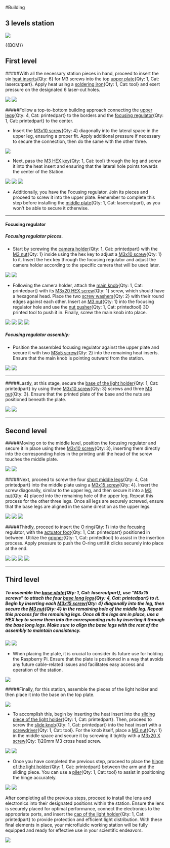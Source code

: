 #Building
## 3 levels station 


![](images/threelevels.png)




{{BOM}}

## First level 

#####With all the necessary station pieces in hand, proceed to insert the six [heat inserts](Hinsert.md){Qty: 6}  for M3 screws into the top [upper plate](PMMA.md){Qty: 1, Cat: lasercutpart}. Apply heat using a [soldering iron](soldiron.md){Qty: 1, Cat: tool} and exert pressure on the designated 6 laser-cut holes.


![](images/abcdef.png)
![](images/abcdefghi.png)

#####Follow a top-to-bottom building approach connecting the [upper legs](ulegs.md){Qty: 4, Cat: printedpart} to the borders and the [focusing regulator](f-regulator.md){Qty: 1, Cat: printedpart} to the center. 

* Insert the [M3x10 screw](mthree.md){Qty: 4} diagonally into the lateral space in the upper leg, ensuring a proper fit. Apply additional pressure if necessary to secure the connection, then do the same with the other three.

![](images/abcdefg.png)

* Next, pass the [M3 HEX key](hexkey.md){Qty: 1, Cat: tool} through the leg and screw it into the heat insert and ensuring that the lateral hole points towards the center of the Station. 

![](images/abcdefgh.png)
![](images/bbb.png)
![](images/ccc.png)


* Additionally, you have the Focusing regulator. Join its pieces and proceed to screw it into the upper plate. Remember to complete this step before installing the [middle plate](PMMA.md){Qty: 1, Cat: lasercutpart}, as you won't be able to secure it otherwise.


 ---
#### Focusing regulator

##### Focusing regulator pieces. 
 * Start by screwing the [camera holder](cameraholder.md){Qty: 1, Cat: printedpart} with the [M3 nut](nuts.md){Qty: 1} inside using the hex key to adjust a [M3x10 screw](mthree.md){Qty: 1} to it. Insert the hex key through the focusing regulator and adjust the camera holder according to the specific camera that will be used later.

![](images/xxx.png)
![](images/yyy.png)

*  Following the camera holder, attach the [main knob](mainknob.md){Qty: 1, Cat: printedpart} with its [M3x20 HEX screw](hexscrew.md){Qty: 1} screw, which should have a hexagonal head. Place the two [screw washers](washer.md){Qty: 2} with their round edges against each other. Insert an [M3 nut](nuts.md){Qty: 1} into the focusing regulator hole and use the [nut pusher](nutpusher.md){Qty: 1, Cat: printedtool} 3D printed tool to push it in. Finally, screw the main knob into place.

![](images/xx.png)
![](images/kkk.png)
![](images/jjj.png)
![](images/zzz.png)

##### Focusing regulator assembly:
* Position the assembled focusing regulator against the upper plate and secure it with two [M3x5 screw](mthreefive.md){Qty: 2} into the remaining heat inserts. Ensure that the main knob is pointing outward from the station.

![](images/eee.png)
![](images/fff.png)

---------

#####Lastly, at this stage, secure the [base of the light holder](lightholder.md){Qty: 1, Cat: printedpart} by using three [M3x10 screw](mthree.md){Qty: 3} screws and three [M3 nut](nuts.md){Qty: 3}. Ensure that the printed plate of the base and the nuts are positioned beneath the plate.

![](images/ggg.png)
![](images/hhh.png)


 --------

## Second level 

#####Moving on to the middle level, position the focusing regulator and secure it in place using three [M3x10 screw](mthree.md){Qty: 3}, inserting them directly into the corresponding holes in the printing until the head of the screw touches the middle plate.

![](images/mmm.png)
![](images/nnn.png)

#####Next, proceed to screw the four [short middle legs](shortmiddleleg.md){Qty: 4, Cat: printedpart} into the middle plate using a [M3x15 screw](mthreefifteen.md){Qty: 4}. Insert the screw diagonally, similar to the upper leg, and then secure it into a [M3 nut](nuts.md){Qty: 4} placed into the remaining hole of the upper leg. Repeat this process for the other three legs. Once all legs are securely screwed, ensure that the base legs are aligned in the same direction as the upper legs.


![](images/middlefront.png)
![](images/middlelegs.png)
![](images/stepthreeed.png)



#####Thirdly, proceed to insert the [O ring](oring.md){Qty: 1} into the focusing regulator, with the [actuator foot](actuatorfoot.md){Qty: 1, Cat: printedpart} positioned in between. Utilize the [gripper](gripper.md){Qty: 1, Cat: printedtool} to assist in the insertion process. Apply pressure to push the O-ring until it clicks securely into place at the end.

![](images/ppp.png)
![](images/qqq.png)
![](images/ooo.png)
![](images/rrr.png)

 --------

## Third level 

##### To assemble the [base plate](PMMA.md){Qty: 1, Cat: lasercutpart}, use "M3x15 screws" to attach the four [base long legs](baselongleg.md){Qty: 4, Cat: printedpart} to it. Begin by inserting each [M3x15 screw](mthreefifteen.md){Qty: 4} diagonally into the leg, then secure the [M3 nut](nuts.md){Qty: 4} in the remaining hole of the middle leg. Repeat this process for the remaining legs. Once all the legs are in place, use a HEX key to screw them into the corresponding nuts by inserting it through the base long legs. Make sure to align the base legs with the rest of the assembly to maintain consistency.

![](images/baselongleg.png)
![](images/stepthreee.png)


* When placing the plate, it is crucial to consider its future use for holding the Raspberry Pi. Ensure that the plate is positioned in a way that avoids any future cable-related issues and facilitates easy access and operation of the station.

 ![](images/Raspberry_Pi.jpg)


#####Finally, for this station, assemble the pieces of the light holder and then place it into the base on the top plate.

![](images/sss.png)

* To accomplish this, begin by inserting the heat insert into the [sliding piece of the light holder](lightholder.md){Qty: 1, Cat: printedpart}. Then, proceed to screw the [slide knob](lightholder.md){Qty: 1, Cat: printedpart} into the heat insert with a [screwdriver](screwdriver.md){Qty: 1, Cat: tool}. For the knob itself, place a [M3 nut](nuts.md){Qty: 1} in the middle space and secure it by screwing it tightly with a [M3x20 X screw](xscrew.md){Qty: 1}20mm M3 cross head screw.

![](images/uuu.png)
![](images/vvv.png)

* Once you have completed the previous step, proceed to place the [hinge of the light holder](lightholder.md){Qty: 1, Cat: printedpart} between the arm and the sliding piece. You can use a [piler](piler.md){Qty: 1, Cat: tool} to assist in positioning the hinge accurately.

![](images/Anim.gif)
![](images/ttt.png)

After completing all the previous steps, proceed to install the lens and electronics into their designated positions within the station. Ensure the lens is securely placed for optimal performance, connect the electronics to the appropriate ports, and insert the [cap of the light holder](lightholder.md){Qty: 1, Cat: printedpart} to provide protection and efficient light distribution. With these final elements in place, your microfluidic working station will be fully equipped and ready for effective use in your scientific endeavors.

![](images/threelevels.png)


